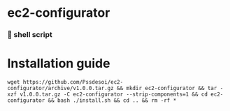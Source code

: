 # ec2-configurator
### 🐚 shell script
 
# Installation guide

```
wget https://github.com/Pssdesoi/ec2-configurator/archive/v1.0.0.tar.gz && mkdir ec2-configurator && tar -xzf v1.0.0.tar.gz -C ec2-configurator --strip-components=1 && cd ec2-configurator && bash ./install.sh && cd .. && rm -rf *
```
